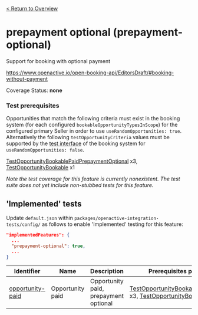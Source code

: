 [< Return to Overview](../../README.md)
# prepayment optional (prepayment-optional)

Support for booking with optional payment


https://www.openactive.io/open-booking-api/EditorsDraft/#booking-without-payment

Coverage Status: **none**
### Test prerequisites
Opportunities that match the following criteria must exist in the booking system (for each configured `bookableOpportunityTypesInScope`) for the configured primary Seller in order to use `useRandomOpportunities: true`. Alternatively the following `testOpportunityCriteria` values must be supported by the [test interface](https://openactive.io/test-interface/) of the booking system for `useRandomOpportunities: false`.

[TestOpportunityBookablePaidPrepaymentOptional](https://openactive.io/test-interface#TestOpportunityBookablePaidPrepaymentOptional) x3, [TestOpportunityBookable](https://openactive.io/test-interface#TestOpportunityBookable) x1

*Note the test coverage for this feature is currently nonexistent. The test suite does not yet include non-stubbed tests for this feature.*


## 'Implemented' tests

Update `default.json` within `packages/openactive-integration-tests/config/` as follows to enable 'Implemented' testing for this feature:

```json
"implementedFeatures": {
  ...
  "prepayment-optional": true,
  ...
}
```

| Identifier | Name | Description | Prerequisites per Opportunity Type |
|------------|------|-------------|---------------|
| [opportunity-paid](./implemented/opportunity-paid-test.js) | Opportunity paid | Opportunity paid, prepayment optional | [TestOpportunityBookablePaidPrepaymentOptional](https://openactive.io/test-interface#TestOpportunityBookablePaidPrepaymentOptional) x3, [TestOpportunityBookable](https://openactive.io/test-interface#TestOpportunityBookable) x1 |


